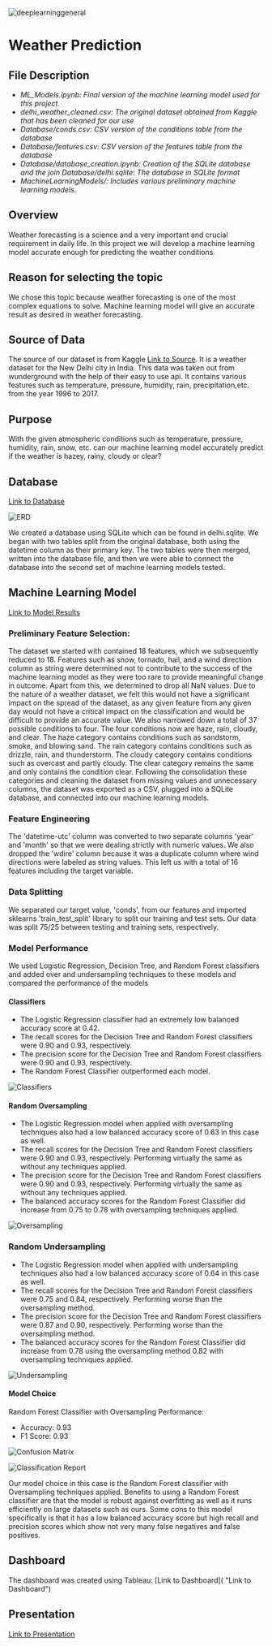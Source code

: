 ![deeplearninggeneral](https://user-images.githubusercontent.com/95719819/168449229-3b4df5d7-3ded-4cda-92c4-9c519a8229c9.png)
# Weather Prediction

## File Description
- *ML_Models.ipynb: Final version of the machine learning model used for this project.* 
- *delhi_weather_cleaned.csv: The original dataset obtained from Kaggle that has been cleaned for our use*
- *Database/conds.csv: CSV version of the conditions table from the database*
- *Database/features.csv: CSV version of the features table from the database*
- *Database/database_creation.ipynb: Creation of the SQLite database and the join Database/delhi.sqlite: The database in SQLite format*
- *MachineLearningModels/: Includes various preliminary machine learning models.*

## Overview

Weather forecasting is a science and a very important and crucial requirement in daily life. In this project we will develop a machine learning model accurate enough for predicting the weather conditions.

## Reason for selecting the topic

We chose this topic because weather forecasting is one of the most complex equations to solve. Machine learning model will give an accurate result as desired in weather forecasting.

## Source of Data

The source of our dataset is from Kaggle [Link to Source](https://www.kaggle.com/datasets/mahirkukreja/delhi-weather-data "Link"). It is a weather dataset for the New Delhi city in India. 
This data was taken out from wunderground with the help of their easy to use api. It contains various features such as temperature, pressure, humidity, rain, precipitation,etc. from the year 1996 to 2017.

## Purpose

With the given atmospheric conditions such as temperature, pressure, humidity, rain, snow, etc. can our machine learning model accurately predict if the weather is hazey, rainy, cloudy or clear?

## Database
[Link to Database](https://github.com/rankx034/final-project/tree/main/Database "Link to Database")

![ERD](https://user-images.githubusercontent.com/75644168/172050370-d961992e-2924-4470-9d5f-0e4c33a3ca21.png)

We created a database using SQLite which can be found in delhi.sqlite. We began with two tables split from the original database, both using the datetime column as their primary key. The two tables were then merged, written into the database file, and then we were able to connect the database into the second set of machine learning models tested. 


## Machine Learning Model
[Link to Model Results](https://github.com/rankx034/final-project/blob/main/ML_Models.ipynb "Link to Model Code")

### Preliminary Feature Selection: 
The dataset we started with contained 18 features, which we subsequently reduced to 18. Features such as snow, tornado, hail, and a wind direction column as string were determined not to contribute to the success of the machine learning model as they were too rare to provide meaningful change in outcome. Apart from this, we determined to drop all NaN values. Due to the nature of a weather dataset, we felt this would not have a significant impact on the spread of the dataset, as any given feature from any given day would not have a critical impact on the classification and would be difficult to provide an accurate value. We also narrowed down a total of 37 possible conditions to four. The four conditions now are haze, rain, cloudy, and clear. The haze category contains conditions such as sandstorm, smoke, and blowing sand. The rain category contains conditions such as drizzle, rain, and thunderstorm. The cloudy category contains conditions such as overcast and partly cloudy. The clear category remains the same and only contains the condition clear. Following the consolidation these categories and cleaning the dataset from missing values and unnecessary columns, the dataset was exported as a CSV, plugged into a SQLite database, and connected into our machine learning models.

### Feature Engineering
The 'datetime-utc' column was converted to two separate columns 'year' and 'month' so that we were dealing strictly with numeric values. We also dropped the 'wdire' column because it was a duplicate column where wind directions were labeled as string values. This left us with a total of 16 features including the target variable.

### Data Splitting
We separated our target value, 'conds', from our features and imported sklearns 'train_test_split' library to split our training and test sets. Our data was split 75/25 between testing and training sets, respectively.

### Model Performance

We used Logistic Regression, Decision Tree, and Random Forest classifiers and added over and undersampling techniques to these models and compared the performance of the models

#### Classifiers
- The Logistic Regression classifier had an extremely low balanced accuracy score at 0.42.
- The recall scores for the Decision Tree and Random Forest classifiers were 0.90 and 0.93, respectively.
- The precision score for the Decision Tree and Random Forest classifiers were 0.90 and 0.93, respectively.
- The Random Forest Classifier outperformed each model.

![Classifiers](https://user-images.githubusercontent.com/75644168/170896908-ae426ebd-94fc-4b02-a0e6-ae25c623192b.png)


#### Random Oversampling 
- The Logistic Regression model when applied with oversampling techniques also had a low balanced accuracy score of 0.63 in this case as well.
- The recall scores for the Decision Tree and Random Forest classifiers were 0.90 and 0.93, respectively. Performing virtually the same as without any techniques applied.
- The precision score for the Decision Tree and Random Forest classifiers were 0.90 and 0.93, respectively. Performing virtually the same as without any techniques applied.
- The balanced accuracy scores for the Random Forest Classifier did increase from 0.75 to 0.78 with oversampling techniques applied.

![Oversampling](https://user-images.githubusercontent.com/75644168/170896914-88eef73a-b85d-4ff5-b899-68a9a8c2f3f6.png)


### Random Undersampling
- The Logistic Regression model when applied with undersampling techniques also had a low balanced accuracy score of 0.64 in this case as well.
- The recall scores for the Decision Tree and Random Forest classifiers were 0.75 and 0.84, respectively. Performing worse than the oversampling method.
- The precision score for the Decision Tree and Random Forest classifiers were 0.87 and 0.90, respectively. Performing worse than the oversampling method.
- The balanced accuracy scores for the Random Forest Classifier did increase from 0.78 using the oversampling method 0.82 with oversampling techniques applied.

![Undersampling](https://user-images.githubusercontent.com/75644168/170896930-bbac7c3a-07db-4ee7-888a-d1510c5add47.png)


#### Model Choice

Random Forest Classifier with Oversampling Performance:
- Accuracy: 0.93
- F1 Score: 0.93

![Confusion Matrix](https://user-images.githubusercontent.com/75644168/172050389-672985ed-e5c5-4914-a9f5-2d6d1f023cd4.png)

![Classification Report](https://user-images.githubusercontent.com/75644168/172050400-c768a6a1-c382-475b-8c57-3f23299c641f.png)

Our model choice in this case is the Random Forest classifier with Oversampling techniques applied. Benefits to using a Random Forest classifier are that the model is robust against overfitting as well as it runs efficiently on large datasets such as ours. Some cons to this model specifically is that it has a low balanced accuracy score but high recall and precision scores which show not very many false negatives and false positives.

## Dashboard

The dashboard was created using Tableau: [Link to Dashboard]( "Link to Dashboard")

## Presentation

[Link to Presentation](https://public.tableau.com/app/profile/dan.nyhan/viz/Final_project_dashboard_16541324242110/DelhiWeather_1 "Link to Presentation")
